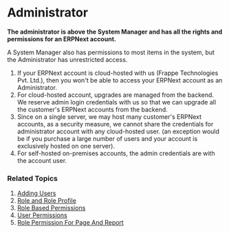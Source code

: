 
# Administrator


**The administrator is above the System Manager and has all the rights and permissions for an ERPNext account.**


A System Manager also has permissions to most items in the system, but the Administrator has unrestricted access.


1. If your ERPNext account is cloud-hosted with us (Frappe Technologies Pvt. Ltd.), then you won't be able to access your ERPNext account as an Administrator.
2. For cloud-hosted account, upgrades are managed from the backend. We reserve admin login credentials with us so that we can upgrade all the customer's ERPNext accounts from the backend.
3. Since on a single server, we may host many customer's ERPNext accounts, as a security measure, we cannot share the credentials for administrator account with any cloud-hosted user. (an exception would be if you purchase a large number of users and your account is exclusively hosted on one server).
4. For self-hosted on-premises accounts, the admin credentials are with the account user.


### Related Topics


1. [Adding Users](/docs/v13/user/manual/en/setting-up/users-and-permissions/adding-users)
2. [Role and Role Profile](/docs/v13/user/manual/en/setting-up/users-and-permissions/role-and-role-profile)
3. [Role Based Permissions](/docs/v13/user/manual/en/setting-up/users-and-permissions/role-based-permissions)
4. [User Permissions](/docs/v13/user/manual/en/setting-up/users-and-permissions/user-permissions)
5. [Role Permission For Page And Report](/docs/v13/user/manual/en/setting-up/users-and-permissions/role-permission-for-page-and-report)


